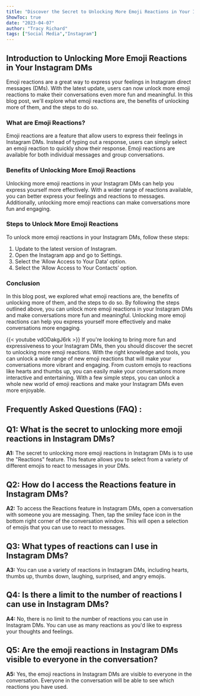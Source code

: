 ```yaml
---
title: "Discover the Secret to Unlocking More Emoji Reactions in Your Instagram DMs!"
ShowToc: true 
date: "2023-04-07"
author: "Tracy Richard" 
tags: ["Social Media","Instagram"]
---
```

## Introduction to Unlocking More Emoji Reactions in Your Instagram DMs

Emoji reactions are a great way to express your feelings in Instagram direct messages (DMs). With the latest update, users can now unlock more emoji reactions to make their conversations even more fun and meaningful. In this blog post, we'll explore what emoji reactions are, the benefits of unlocking more of them, and the steps to do so. 

### What are Emoji Reactions?

Emoji reactions are a feature that allow users to express their feelings in Instagram DMs. Instead of typing out a response, users can simply select an emoji reaction to quickly show their response. Emoji reactions are available for both individual messages and group conversations.

### Benefits of Unlocking More Emoji Reactions

Unlocking more emoji reactions in your Instagram DMs can help you express yourself more effectively. With a wider range of reactions available, you can better express your feelings and reactions to messages. Additionally, unlocking more emoji reactions can make conversations more fun and engaging.

### Steps to Unlock More Emoji Reactions

To unlock more emoji reactions in your Instagram DMs, follow these steps:

1. Update to the latest version of Instagram.
2. Open the Instagram app and go to Settings.
3. Select the ‘Allow Access to Your Data’ option.
4. Select the ‘Allow Access to Your Contacts’ option.

### Conclusion

In this blog post, we explored what emoji reactions are, the benefits of unlocking more of them, and the steps to do so. By following the steps outlined above, you can unlock more emoji reactions in your Instagram DMs and make conversations more fun and meaningful. Unlocking more emoji reactions can help you express yourself more effectively and make conversations more engaging.

{{< youtube vdODakgJ6rk >}} 
If you're looking to bring more fun and expressiveness to your Instagram DMs, then you should discover the secret to unlocking more emoji reactions. With the right knowledge and tools, you can unlock a wide range of new emoji reactions that will make your conversations more vibrant and engaging. From custom emojis to reactions like hearts and thumbs up, you can easily make your conversations more interactive and entertaining. With a few simple steps, you can unlock a whole new world of emoji reactions and make your Instagram DMs even more enjoyable.

## Frequently Asked Questions (FAQ) :
## Q1: What is the secret to unlocking more emoji reactions in Instagram DMs?

**A1:** The secret to unlocking more emoji reactions in Instagram DMs is to use the "Reactions" feature. This feature allows you to select from a variety of different emojis to react to messages in your DMs.

## Q2: How do I access the Reactions feature in Instagram DMs?

**A2:** To access the Reactions feature in Instagram DMs, open a conversation with someone you are messaging. Then, tap the smiley face icon in the bottom right corner of the conversation window. This will open a selection of emojis that you can use to react to messages.

## Q3: What types of reactions can I use in Instagram DMs?

**A3:** You can use a variety of reactions in Instagram DMs, including hearts, thumbs up, thumbs down, laughing, surprised, and angry emojis.

## Q4: Is there a limit to the number of reactions I can use in Instagram DMs?

**A4:** No, there is no limit to the number of reactions you can use in Instagram DMs. You can use as many reactions as you'd like to express your thoughts and feelings.

## Q5: Are the emoji reactions in Instagram DMs visible to everyone in the conversation?

**A5:** Yes, the emoji reactions in Instagram DMs are visible to everyone in the conversation. Everyone in the conversation will be able to see which reactions you have used.


